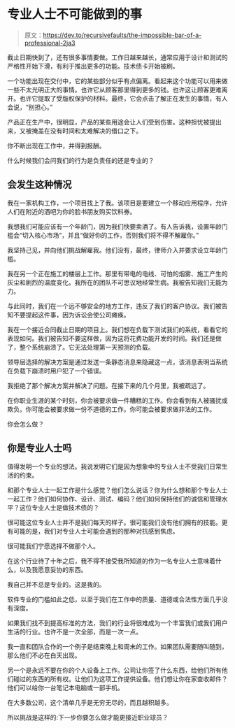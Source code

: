 # 专业人士不可能做到的事

> 原文：<https://dev.to/recursivefaults/the-impossible-bar-of-a-professional-2ja3>

截止日期快到了，还有很多事情要做。工作日越来越长，通常应用于设计和测试的严格性开始下滑，有利于推出更多的功能。技术债卡开始被刷。

一个功能出现在交付中，它的某些部分似乎有点偏离。看起来这个功能可以用来做一些不太光明正大的事情。也许它从顾客那里得到更多的钱。也许这让顾客更难离开。也许它提取了受版权保护的材料。最终，它会点击了解正在发生的事情，有人会说，“别担心。”

产品正在生产中，很明显，产品的某些用途会让人们受到伤害。这种担忧被提出来，又被掩盖在没有时间和太难解决的借口之下。

你不断出现在工作中，并得到报酬。

什么时候我们会问我们的行为是负责任的还是专业的？

## 会发生这种情况

我在一家机构工作，一个项目找上了我。该项目是要建立一个移动应用程序，允许人们在附近的酒吧为你的脸书朋友购买饮料券。

我想我们可能应该有一个年龄门，因为我们快要卖酒了。有人告诉我，设置年龄门槛会“切入核心市场”，并且“做好你的工作，否则我们将不得不解雇你。”

我坚持己见，并向他们挑战解雇我。他们没有，最终，律师介入并要求设立年龄门槛。

我在另一个正在施工的楼层上工作。那里有带电的电线、可怕的烟雾、施工产生的灰尘和剧烈的温度变化。我所在的团队不可思议地经常生病。我被告知我们无能为力。

与此同时，我们在一个远不够安全的地方工作，违反了我们的客户协议。我们被告知不要提起这件事，因为诉讼会使公司瘫痪。

我在一个接近合同截止日期的项目上。我们想在负载下测试我们的系统，看看它的表现如何。我们被告知不要这样做，因为这将花费功能开发的时间。我们还是做了，整个系统崩溃了。它无法处理第一天预测的负载。

领导层选择的解决方案是通过发送一条静态消息来隐藏这一点，该消息表明当系统在负载下崩溃时用户犯了一个错误。

我拒绝了那个解决方案并解决了问题。在接下来的几个月里，我被疏远了。

在你职业生涯的某个时刻，你会被要求做一件糟糕的工作。你会看到有人被骚扰或欺负。你可能会被要求做一份不道德的工作。你可能会被要求做非法的工作。

你会怎么做？

## 你是专业人士吗

值得发明一个专业的想法。我说发明它们是因为想象中的专业人士不受我们日常生活的约束。

和那个专业人士一起工作是什么感觉？他们怎么说话？你为什么想和那个专业人士一起工作？他们如何协作、设计、测试、编码？他们如何保持他们的诚信和管理水平？这位专业人士是做技术债的？

很可能这位专业人士并不是我们每天的样子。很可能我们没有他们拥有的技能。更有可能的是，我们对专业人士可能会遇到的那种对抗感到焦虑。

很可能我们宁愿选择不做那个人。

在这个行业待了十年之后，我不得不接受我所知道的作为一名专业人士意味着什么，以及我愿意妥协的东西。

我自己并不总是专业的。这是我的。

软件专业的门槛如此之低，以至于我们在工作中的质量、道德或合法性方面几乎没有深度。

如果我们找不到提高标准的方法，我们的行业将很难成为一个丰富我们或我们用户生活的行业。也许不是一次全部，而是一次一点。

我一直和团队合作的一个例子是结束晚上和周末的工作。如果团队需要随叫随到，那么他们不必在白天出现。

另一个是永远不要在你的个人设备上工作。公司让你签了什么东西，给他们所有他们碰过的东西的所有权。让他们为这项工作提供设备。他们想让你在家查收邮件？他们可以给你一台笔记本电脑或一部手机。

在大多数公司，这个清单几乎是无穷无尽的，而且越积越多。

所以挑战是这样的:下一步你要怎么做才能更接近职业球员？